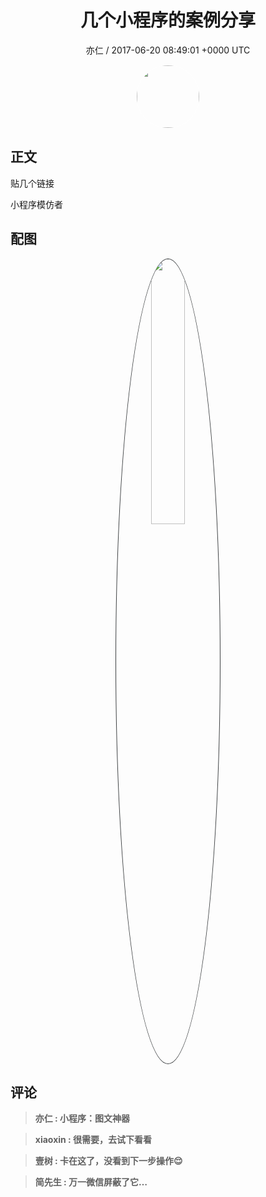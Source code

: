 <h1 align="center">几个小程序的案例分享</h1>
<p align="center">
    <a>亦仁 / 2017-06-20 08:49:01 &#43;0000 UTC</a>
</p>

<div align="center">
    <img src="https://images.zsxq.com/Fn3NQqCN8nuGF86yZPXSbEsl0mb3?e=1590940799&amp;token=kIxbL07-8jAj8w1n4s9zv64FuZZNEATmlU_Vm6zD:pfbNc8W3hS0oYG_hyXXh_rHMHuc=" width="100" height="100" style="border:1px solid;border-radius:50%; color:#ffffff"/>
</div>

## 正文

<div>
    

贴几个链接
 
 
 
 
 

小程序模仿者
</div>

## 配图
<div class="image" align="center">

<img src="https://images.zsxq.com/FpGqh3JdYdWAxpsdK71KhwLwW23s?imageMogr2/auto-orient/thumbnail/800x/format/jpg/blur/1x0/quality/75&amp;e=1590940799&amp;token=kIxbL07-8jAj8w1n4s9zv64FuZZNEATmlU_Vm6zD:9wartq9mXWmm-3_Rwv0vx3xJc_o=" width="33%" height="33%" style="border:1px solid;border-radius:50%; color:#3c3f41"/>

</div>

## 评论

<div align="left">
<div>

<blockquote >
<span> <strong>亦仁 : 小程序：图文神器 </strong></span>
</blockquote>

<blockquote >
<span> <strong>xiaoxin : 很需要，去试下看看 </strong></span>
</blockquote>

<blockquote >
<span> <strong>壹树 : 卡在这了，没看到下一步操作😌 </strong></span>
</blockquote>

<blockquote >
<span> <strong>简先生 : 万一微信屏蔽了它… </strong></span>
</blockquote>

</div>
</div>